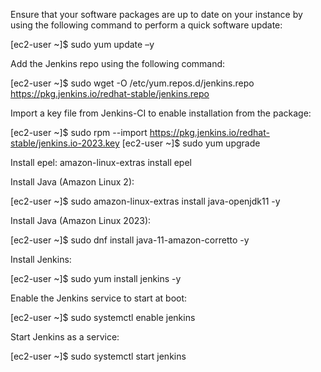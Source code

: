 Ensure that your software packages are up to date on your instance by using the following command to perform a quick software update:

[ec2-user ~]$ sudo yum update –y

Add the Jenkins repo using the following command:

[ec2-user ~]$ sudo wget -O /etc/yum.repos.d/jenkins.repo \
    https://pkg.jenkins.io/redhat-stable/jenkins.repo

Import a key file from Jenkins-CI to enable installation from the package:

[ec2-user ~]$ sudo rpm --import https://pkg.jenkins.io/redhat-stable/jenkins.io-2023.key
[ec2-user ~]$ sudo yum upgrade

Install epel:
amazon-linux-extras install epel

Install Java (Amazon Linux 2):

[ec2-user ~]$ sudo amazon-linux-extras install java-openjdk11 -y

Install Java (Amazon Linux 2023):

[ec2-user ~]$ sudo dnf install java-11-amazon-corretto -y

Install Jenkins:

[ec2-user ~]$ sudo yum install jenkins -y

Enable the Jenkins service to start at boot:

[ec2-user ~]$ sudo systemctl enable jenkins

Start Jenkins as a service:

[ec2-user ~]$ sudo systemctl start jenkins